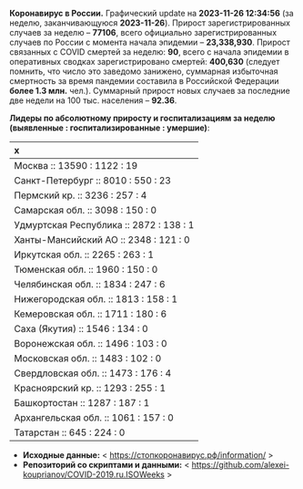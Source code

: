 **Коронавирус в России.** Графический update на **2023-11-26 12:34:56**
(за неделю, заканчивающуюся **2023-11-26**). Прирост зарегистрированных
случаев за неделю – **77106**, всего официально зарегистрированных
случаев по России c момента начала эпидемии – **23,338,930**. Прирост
связанных с COVID смертей за неделю: **90**, всего с начала эпидемии в
оперативных сводках зарегистрировано смертей: **400,630** (следует
помнить, что число это заведомо занижено, суммарная избыточная
смертность за время пандемии составила в Российской Федерации **более
1.3 млн.** чел.). Суммарный прирост новых случаев за последние две
недели на 100 тыс. населения – **92.36**.

<!-- Суммарное по Москве -- **3513.2** тыс., по Петербургу -- **1943.8** тыс. -->

**Лидеры по абсолютному приросту и госпитализациям за неделю (выявленные
: госпитализированные : умершие)**:

<table>
<thead>
<tr class="header">
<th style="text-align: left;">x</th>
</tr>
</thead>
<tbody>
<tr class="odd">
<td style="text-align: left;">Москва :: 13590 : 1122 : 19</td>
</tr>
<tr class="even">
<td style="text-align: left;">Санкт-Петербург :: 8010 : 550 : 23</td>
</tr>
<tr class="odd">
<td style="text-align: left;">Пермский кр. :: 3236 : 257 : 4</td>
</tr>
<tr class="even">
<td style="text-align: left;">Самарская обл. :: 3098 : 150 : 0</td>
</tr>
<tr class="odd">
<td style="text-align: left;">Удмуртская Республика :: 2872 : 138 :
1</td>
</tr>
<tr class="even">
<td style="text-align: left;">Ханты-Мансийский АО :: 2348 : 121 : 0</td>
</tr>
<tr class="odd">
<td style="text-align: left;">Иркутская обл. :: 2265 : 263 : 1</td>
</tr>
<tr class="even">
<td style="text-align: left;">Тюменская обл. :: 1960 : 150 : 0</td>
</tr>
<tr class="odd">
<td style="text-align: left;">Челябинская обл. :: 1834 : 247 : 6</td>
</tr>
<tr class="even">
<td style="text-align: left;">Нижегородская обл. :: 1813 : 158 : 1</td>
</tr>
<tr class="odd">
<td style="text-align: left;">Кемеровская обл. :: 1711 : 180 : 6</td>
</tr>
<tr class="even">
<td style="text-align: left;">Саха (Якутия) :: 1546 : 134 : 0</td>
</tr>
<tr class="odd">
<td style="text-align: left;">Воронежская обл. :: 1496 : 103 : 0</td>
</tr>
<tr class="even">
<td style="text-align: left;">Московская обл. :: 1483 : 102 : 0</td>
</tr>
<tr class="odd">
<td style="text-align: left;">Свердловская обл. :: 1473 : 176 : 4</td>
</tr>
<tr class="even">
<td style="text-align: left;">Красноярский кр. :: 1293 : 255 : 1</td>
</tr>
<tr class="odd">
<td style="text-align: left;">Башкортостан :: 1287 : 187 : 1</td>
</tr>
<tr class="even">
<td style="text-align: left;">Архангельская обл. :: 1061 : 157 : 0</td>
</tr>
<tr class="odd">
<td style="text-align: left;">Татарстан :: 645 : 224 : 0</td>
</tr>
</tbody>
</table>

<!-- **Техническое.** В виду многочисленности графиков по регионам, отсылаю за ними к папкам в репозитории. 

* **Графики по регионам:** < https://github.com/alexei-kouprianov/COVID.2019.ru/tree/master/plots/regions >

* **Скрипт и данные.** < https://github.com/alexei-kouprianov/COVID.2019.ru > -->

-   **Исходные данные:** &lt;
    <a href="https://стопкоронавирус.рф/information/"
    class="uri">https://стопкоронавирус.рф/information/</a> &gt;
-   **Репозиторий со скриптами и данными:** &lt;
    <https://github.com/alexei-kouprianov/COVID-2019.ru.ISOWeeks> &gt;
